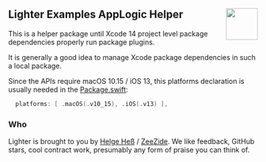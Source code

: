<h2>Lighter Examples AppLogic Helper
  <img src="https://zeezide.com/img/lighter/Lighter256.png"
       align="right" width="64" height="64" />
</h2>

This is a helper package until Xcode 14 project level package dependencies
properly run package plugins.

It is generally a good idea to manage Xcode package dependencies in such a
local package.

Since the APIs require macOS 10.15 / iOS 13, this platforms declaration is
usually needed in the [Package.swift](Package.swift):
```swift
  platforms: [ .macOS(.v10_15), .iOS(.v13) ],
```

### Who

Lighter is brought to you by
[Helge Heß](https://github.com/helje5/) / [ZeeZide](https://zeezide.de).
We like feedback, GitHub stars, cool contract work, 
presumably any form of praise you can think of.
